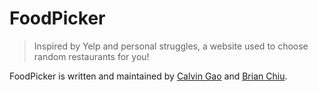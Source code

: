 # FoodPicker
> Inspired by Yelp and personal struggles, a website used to choose random restaurants for you!

FoodPicker is written and maintained by [Calvin Gao](https://github.com/calvin-gao) and [Brian Chiu](https://github.com/bchiu3).
